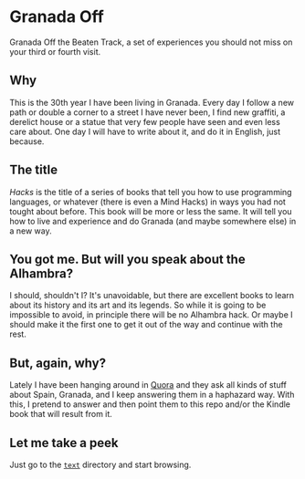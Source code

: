 Granada Off
===========

Granada Off the Beaten Track, a set of experiences you should not miss on your third or fourth visit.

## Why

This is the 30th year I have been living in Granada. Every day I follow a new path or double a corner to a street I have never been, I find new graffiti, a derelict house or a statue that very few people have seen and even less care about. One day I will have to write about it, and do it in English, just because.

## The title

*Hacks* is the title of a series of books that tell you how to use programming languages, or whatever (there is even a Mind Hacks) in ways you had not tought about before. This book will be more or less the same. It will tell you how to live and experience and do Granada (and maybe somewhere else) in a new way.

## You got me. But will you speak about the Alhambra?

I should, shouldn't I? It's unavoidable, but there are excellent books to learn about its history and its art and its legends. So while it is going to be impossible to avoid, in principle there will be no Alhambra hack. Or maybe I should make it the first one to get it out of the way and continue with the rest.

## But, again, why?

Lately I have been hanging around in [Quora](http://quora.com) and they ask all kinds of stuff about Spain, Granada, and I keep answering them in a haphazard way. With this, I pretend to answer and then point them to this repo and/or the Kindle book that will result from it. 

## Let me take a peek

Just go to the [`text`](text) directory and start browsing. 

